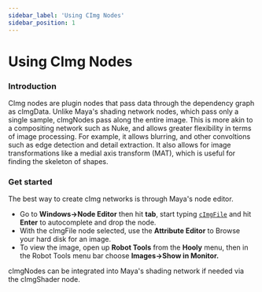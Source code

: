 ```yaml
---
sidebar_label: 'Using CImg Nodes'
sidebar_position: 1
---
```


# Using CImg Nodes

### Introduction

CImg nodes are plugin nodes that pass data through the dependency graph as cImgData. Unlike Maya's shading network nodes, which pass only a single sample, cImgNodes pass along the entire image. This is more akin to a compositing network such as Nuke, and allows greater flexibility in terms of image processing. For example, it allows blurring, and other convoltions such as edge detection and detail extraction. It also allows for image transformations like a medial axis transform (MAT), which is useful for finding the skeleton of shapes.

### Get started

The best way to create cImg networks is through Maya's node editor. 

* Go to **Windows->Node Editor** then hit **tab**, start typing [`cImgFile`](../nodes/cImgFile) and hit **Enter** to autocomplete and drop the node.
* With the cImgFile node selected, use the **Attribute Editor** to Browse your hard disk for an image.
* To view the image, open up **Robot Tools** from the **Hooly** menu, then in the Robot Tools menu bar choose **Images->Show in Monitor.**

cImgNodes can be integrated into Maya's shading network if needed via the cImgShader node.

